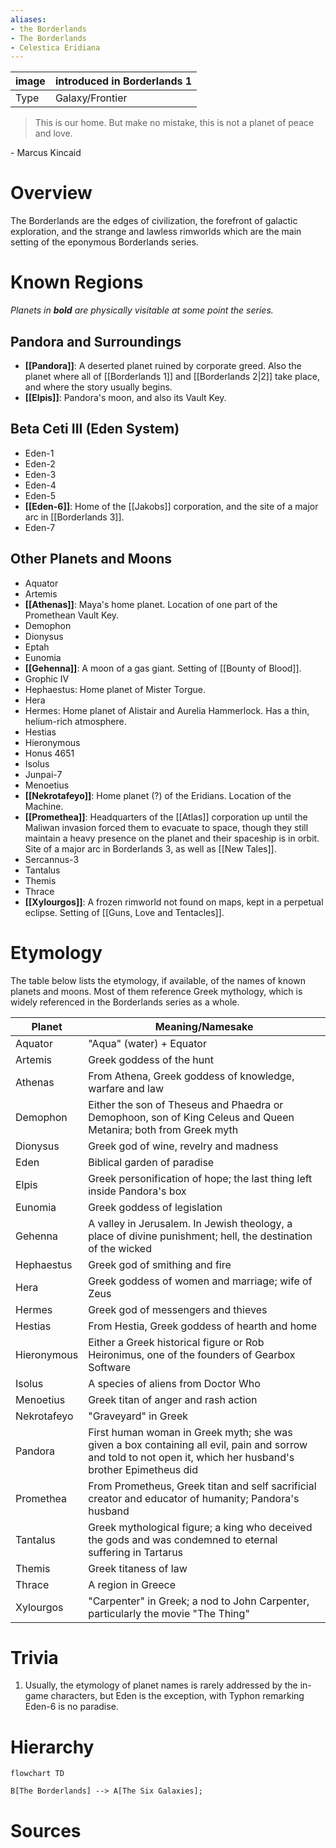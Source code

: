 ```yaml
---
aliases:
- the Borderlands
- The Borderlands
- Celestica Eridiana
---
```


image | introduced in Borderlands 1
-- | --
Type | Galaxy/Frontier

> This is our home. But make no mistake, this is not a planet of peace and love.

\- Marcus Kincaid

# Overview
The Borderlands are the edges of civilization, the forefront of galactic exploration, and the strange and lawless rimworlds which are the main setting of the eponymous Borderlands series.

# Known Regions
*Planets in **bold** are physically visitable at some point the series.*
## Pandora and Surroundings
- **[[Pandora]]**: A deserted planet ruined by corporate greed. Also the planet where all of [[Borderlands 1]] and [[Borderlands 2|2]] take place, and where the story usually begins.
- **[[Elpis]]**: Pandora's moon, and also its Vault Key.
## Beta Ceti III (Eden System)
- Eden-1
- Eden-2
- Eden-3
- Eden-4
- Eden-5
- **[[Eden-6]]**: Home of the [[Jakobs]] corporation, and the site of a major arc in [[Borderlands 3]].
- Eden-7
## Other Planets and Moons
- Aquator
- Artemis
- **[[Athenas]]**: Maya's home planet. Location of one part of the Promethean Vault Key.
- Demophon
- Dionysus
- Eptah
- Eunomia
- **[[Gehenna]]**: A moon of a gas giant. Setting of [[Bounty of Blood]].
- Grophic IV
- Hephaestus: Home planet of Mister Torgue.
- Hera
- Hermes: Home planet of Alistair and Aurelia Hammerlock. Has a thin, helium-rich atmosphere.
- Hestias
- Hieronymous
- Honus 4651
- Isolus
- Junpai-7
- Menoetius
- **[[Nekrotafeyo]]**: Home planet (?) of the Eridians. Location of the Machine.
- **[[Promethea]]**: Headquarters of the [[Atlas]] corporation up until the Maliwan invasion forced them to evacuate to space, though they still maintain a heavy presence on the planet and their spaceship is in orbit. Site of a major arc in Borderlands 3, as well as [[New Tales]].
- Sercannus-3
- Tantalus
- Themis
- Thrace
- **[[Xylourgos]]**: A frozen rimworld not found on maps, kept in a perpetual eclipse. Setting of [[Guns, Love and Tentacles]].
# Etymology
The table below lists the etymology, if available, of the names of known planets and moons. Most of them reference Greek mythology, which is widely referenced in the Borderlands series as a whole.

Planet | Meaning/Namesake
--- | ---
Aquator | "Aqua" (water) + Equator
Artemis | Greek goddess of the hunt
Athenas | From Athena, Greek goddess of knowledge, warfare and law
Demophon | Either the son of Theseus and Phaedra or Demophoon, son of King Celeus and Queen Metanira; both from Greek myth
Dionysus | Greek god of wine, revelry and madness
Eden | Biblical garden of paradise
Elpis | Greek personification of hope; the last thing left inside Pandora's box
Eunomia | Greek goddess of legislation
Gehenna | A valley in Jerusalem. In Jewish theology, a place of divine punishment; hell, the destination of the wicked
Hephaestus | Greek god of smithing and fire
Hera | Greek goddess of women and marriage; wife of Zeus
Hermes | Greek god of messengers and thieves
Hestias | From Hestia, Greek goddess of hearth and home
Hieronymous | Either a Greek historical figure or Rob Heironimus, one of the founders of Gearbox Software
Isolus | A species of aliens from Doctor Who
Menoetius | Greek titan of anger and rash action
Nekrotafeyo | "Graveyard" in Greek
Pandora | First human woman in Greek myth; she was given a box containing all evil, pain and sorrow and told to not open it, which her husband's brother Epimetheus did
Promethea | From Prometheus, Greek titan and self sacrificial creator and educator of humanity; Pandora's husband
Tantalus | Greek mythological figure; a king who deceived the gods and was condemned to eternal suffering in Tartarus
Themis | Greek titaness of law
Thrace | A region in Greece
Xylourgos | "Carpenter" in Greek; a nod to John Carpenter, particularly the movie "The Thing"


# Trivia
1. Usually, the etymology of planet names is rarely addressed by the in-game characters, but Eden is the exception, with Typhon remarking Eden-6 is no paradise.

# Hierarchy
```mermaid
flowchart TD

B[The Borderlands] --> A[The Six Galaxies];
```

# Sources